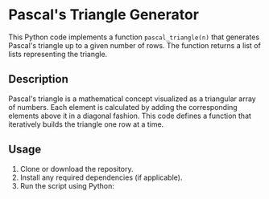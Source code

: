 # Pascal's Triangle Generator

This Python code implements a function `pascal_triangle(n)` that generates Pascal's triangle up to a given number of rows. The function returns a list of lists representing the triangle.

## Description

Pascal's triangle is a mathematical concept visualized as a triangular array of numbers. Each element is calculated by adding the corresponding elements above it in a diagonal fashion. This code defines a function that iteratively builds the triangle one row at a time.

## Usage

1. Clone or download the repository.
2. Install any required dependencies (if applicable).
3. Run the script using Python:

